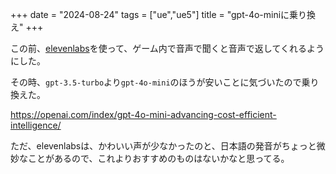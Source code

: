 +++
date = "2024-08-24"
tags = ["ue","ue5"]
title = "gpt-4o-miniに乗り換え"
+++

この前、[elevenlabs](https://elevenlabs.io/)を使って、ゲーム内で音声で聞くと音声で返してくれるようにした。

その時、`gpt-3.5-turbo`より`gpt-4o-mini`のほうが安いことに気づいたので乗り換えた。

https://openai.com/index/gpt-4o-mini-advancing-cost-efficient-intelligence/

ただ、elevenlabsは、かわいい声が少なかったのと、日本語の発音がちょっと微妙なことがあるので、これよりおすすめのものはないかなと思ってる。

